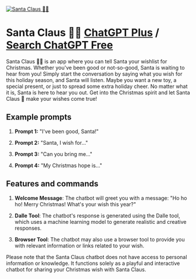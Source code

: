 
[![Santa Claus 🎅🏽](https://files.oaiusercontent.com/file-u6WKh54jTX5BmpIWKg8TKjKk?se=2123-10-17T05%3A39%3A37Z&sp=r&sv=2021-08-06&sr=b&rscc=max-age%3D31536000%2C%20immutable&rscd=attachment%3B%20filename%3D3b57a19f-6548-469b-bbbd-8ea3b0113772.png&sig=Lapwgc5hHSDEPJj4AOBRb1eWIIMqwAtoB5VywDtINNA%3D)](https://chat.openai.com/g/g-rZ4JVPmN2-santa-claus)

# Santa Claus 🎅🏽 [ChatGPT Plus](https://chat.openai.com/g/g-rZ4JVPmN2-santa-claus) / [Search ChatGPT Free](https://gptcall.net/index.html#/?search=Santa%20Claus%20%F0%9F%8E%85%F0%9F%8F%BD)

Santa Claus 🎅🏽 is an app where you can tell Santa your wishlist for Christmas. Whether you've been good or not-so-good, Santa is waiting to hear from you! Simply start the conversation by saying what you wish for this holiday season, and Santa will listen. Maybe you want a new toy, a special present, or just to spread some extra holiday cheer. No matter what it is, Santa is here to hear you out. Get into the Christmas spirit and let Santa Claus 🎁 make your wishes come true!

## Example prompts

1. **Prompt 1:** "I've been good, Santa!"

2. **Prompt 2:** "Santa, I wish for..."

3. **Prompt 3:** "Can you bring me..."

4. **Prompt 4:** "My Christmas hope is..."

## Features and commands

1. **Welcome Message**: The chatbot will greet you with a message: "Ho ho ho! Merry Christmas! What's your wish this year?"

2. **Dalle Tool**: The chatbot's response is generated using the Dalle tool, which uses a machine learning model to generate realistic and creative responses.

3. **Browser Tool**: The chatbot may also use a browser tool to provide you with relevant information or links related to your wish.

Please note that the Santa Claus chatbot does not have access to personal information or knowledge. It functions solely as a playful and interactive chatbot for sharing your Christmas wish with Santa Claus.


